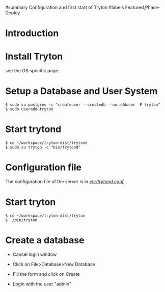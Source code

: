 ﻿#summary Configuration and first start of Tryton
#labels Featured,Phase-Deploy

# Introduction #

# Install Tryton #
see the OS specific page.

# Setup a Database and User System #

```
$ sudo su postgres -c "createuser --createdb --no-adduser -P tryton"
$ sudo useradd tryton
```

# Start trytond #
```
$ cd ~/workspace/tryton-dist/trytond
$ sudo su tryton -c "bin/trytond"
```


# Configuration file #
The configuration file of the server is in _[etc/trytond.conf](http://hg.tryton.org/trytond/file/tip/etc/trytond.conf)_

# Start tryton #
```
$ cd ~/workspace/tryton-dist/tryton
$ ./bin/tryton
```

# Create a database #

  * Cancel login window

  * Click on File>Database>New Database

  * Fill the form and click on Create

  * Login with the user "admin"